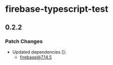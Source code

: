 # firebase-typescript-test

## 0.2.2
### Patch Changes

- Updated dependencies []:
  - firebase@7.14.5
